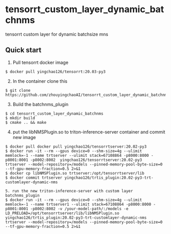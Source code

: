 # tensorrt_custom_layer_dynamic_batchnms
tensorrt custom layer for dynamic batchsize mns
## Quick start
1. Pull tensorrt docker image
```bashrc
$ docker pull yingchao126/tensorrt:20.03-py3
```

2. In the container clone this
```bashrc
$ git clone https://github.com/zhouyingchaoAI/tensorrt_custom_layer_dynamic_batchnms.git
```

3. Build the batchnms_plugin
```bashrc
$ cd tensorrt_custom_layer_dynamic_batchnms
$ mkdir build
$ cmake .. && make
```
4. put the libNMSPlugin.so to triton-inference-server container and commit new image
```bashrc
$ docker pull docker pull yingchao126/tensorrtserver:20.02-py3
$ docker run -it --rm --gpus device=0 --shm-size=4g --ulimit memlock=-1 --name trtserver --ulimit stack=67108864 -p8000:8000 -p8001:8001 -p8002:8002  yingchao126/tensorrtserver:20.02-py3  trtserver --model-repository=/models --pinned-memory-pool-byte-size=0 --tf-gpu-memory-fraction=0.5 2>&1
$ docker cp libNMSPlugin.so trtserver:/opt/tensorrtserver/lib
$ docker commit trtserver yingchao126/trtis_plugin:20.02-py3-trt-customlayer-dynamic-nms

5. run the new triton-inference-server with custom layer batchnms_plugin
$ docker run -it --rm --gpus device=0 --shm-size=4g --ulimit memlock=-1 --name trtserver1 --ulimit stack=67108864 -p8000:8000 -p8001:8001 -p8002:8002 -v /your-model-path/:/models -e LD_PRELOAD=/opt/tensorrtserver/lib/libNMSPlugin.so yingchao126/trtis_plugin:20.02-py3-trt-customlayer-dynamic-nms  trtserver --model-repository=/models --pinned-memory-pool-byte-size=0 --tf-gpu-memory-fraction=0.5 2>&1
```
